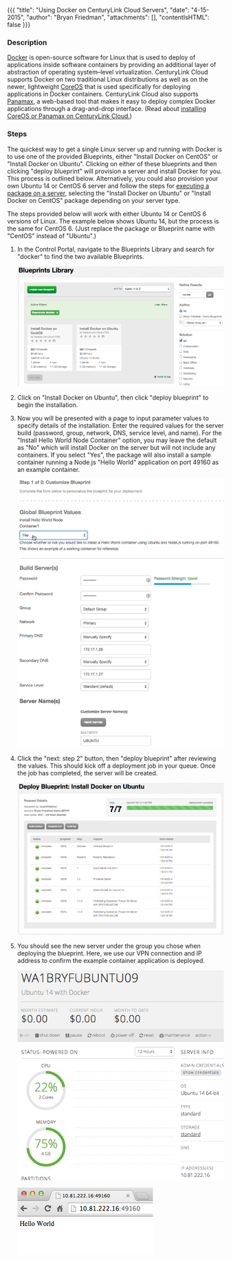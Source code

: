 {{{
  "title": "Using Docker on CenturyLink Cloud Servers",
  "date": "4-15-2015",
  "author": "Bryan Friedman",
  "attachments": [],
  "contentIsHTML": false
}}}

### Description
[Docker](//www.docker.com) is open-source software for Linux that is used to deploy of applications inside software containers by providing an additional layer of abstraction of operating system–level virtualization. CenturyLink Cloud supports Docker on two traditional Linux distributions as well as on the newer, lightweight [CoreOS](//www.coreos.com) that is used specifically for deploying applications in Docker containers.  CenturyLink Cloud also supports [Panamax](//www.panamax.io), a web-based tool that makes it easy to deploy complex Docker applications through a drag-and-drop interface.  (Read about [installing CoreOS or Panamax on CenturyLink Cloud.](../Servers/building-coreos-server-cluster-on-the-centurylink-cloud.md))

### Steps
The quickest way to get a single Linux server up and running with Docker is to use one of the provided Blueprints, either "Install Docker on CentOS" or "Install Docker on Ubuntu". Clicking on either of these blueprints and then clicking "deploy blueprint" will provision a server and install Docker for you. This process is outlined below. Alternatively, you could also provision your own Ubuntu 14 or CentOS 6 server and follow the steps for [executing a package on a server](..Servers/using-group-tasks-to-install-software-and-run-scripts-on-groups.md), selecting the "Install Docker on Ubuntu" or "Install Docker on CentOS" package depending on your server type.

The steps provided below will work with either Ubuntu 14 or CentOS 6 versions of Linux. The example below shows Ubuntu 14, but the process is the same for CentOS 6. (Just replace the package or Blueprint name with "CentOS" instead of "Ubuntu".)

1. In the Control Portal, navigate to the Blueprints Library and search for "docker" to find the two available Blueprints.

    ![blueprint library search for docker](../images/using-docker-on-centurylink-cloud-servers-01.png)

2. Click on "Install Docker on Ubuntu", then click "deploy blueprint" to begin the installation.
3. Now you will be presented with a page to input parameter values to specify details of the installation. Enter the required values for the server build (password, group, network, DNS, service level, and name). For the "Install Hello World Node Container" option, you may leave the default as "No" which will install Docker on the server but will not include any containers. If you select "Yes", the package will also install a sample container running a Node.js "Hello World" application on port 49160 as an example container.

    ![customize blueprint UI](../images/using-docker-on-centurylink-cloud-servers-02.png)

4. Click the "next: step 2" button, then "deploy blueprint" after reviewing the values. This should kick off a deployment job in your queue. Once the job has completed, the server will be created.

    ![job queue](../images/using-docker-on-centurylink-cloud-servers-03.png)

5. You should see the new server under the group you chose when deploying the blueprint. Here, we use our VPN connection and IP address to confirm the example container application is deployed.

    ![Server created with Docker](../images/using-docker-on-centurylink-cloud-servers-04.png)

    ![hello world](../images/using-docker-on-centurylink-cloud-servers-05.png)
